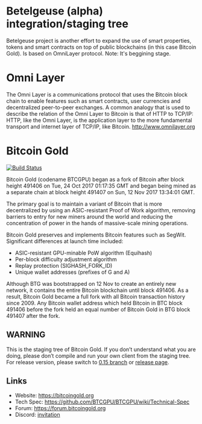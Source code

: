 # Betelgeuse (alpha) integration/staging tree

Betelgeuse project is another effort to expand the use of smart properties, tokens and smart contracts on top of public blockchains (in this case Bitcoin Gold). Is based on OmniLayer protocol. Note: It's beggining stage.

# Omni Layer

The Omni Layer is a communications protocol that uses the Bitcoin block chain to enable features such as smart contracts, user currencies and decentralized peer-to-peer exchanges. A common analogy that is used to describe the relation of the Omni Layer to Bitcoin is that of HTTP to TCP/IP: HTTP, like the Omni Layer, is the application layer to the more fundamental transport and internet layer of TCP/IP, like Bitcoin. http://www.omnilayer.org


# Bitcoin Gold

[![Build Status](https://travis-ci.org/BTCGPU/BTCGPU.svg?branch=master)](https://travis-ci.org/BTCGPU/BTCGPU)

Bitcoin Gold (codename BTCGPU) began as a fork of Bitcoin after block height 491406 on Tue, 24 Oct 2017 01:17:35 GMT and began being mined as a separate chain at block height 491407 on Sun, 12 Nov 2017 13:34:01 GMT.

The primary goal is to maintain a variant of Bitcoin that is more decentralized by using an ASIC-resistant Proof of Work algorithm, removing barriers to entry for new miners around the world and reducing the concentration of power in the hands of massive-scale mining operations.

Bitcoin Gold preserves and implements Bitcoin features such as SegWit. Significant differences at launch time included:

- ASIC-resistant GPU-minable PoW algorithm (Equihash)
- Per-block difficulty adjustment algorithm
- Replay protection (SIGHASH_FORK_ID)
- Unique wallet addresses (prefixes of G and A)

Although BTG was bootstrapped on 12 Nov to create an entirely new network, it contains the entire Bitcoin blockchain until block 491406. As a result, Bitcoin Gold became a full fork with all Bitcoin transaction history since 2009. Any Bitcoin wallet address which held Bitcoin in BTC block 491406 before the fork held an equal number of Bitcoin Gold in BTG block 491407 after the fork.

## WARNING

This is the staging tree of Bitcoin Gold. If you don’t understand what you are doing, please don’t compile and run your own client from the staging tree. For release version, please switch to [0.15 branch](https://github.com/BTCGPU/BTCGPU/tree/0.15) or [release page](https://github.com/BTCGPU/BTCGPU/releases).

## Links

* Website: https://bitcoingold.org
* Tech Spec: https://github.com/BTCGPU/BTCGPU/wiki/Technical-Spec
* Forum: https://forum.bitcoingold.org
* Discord: [invitation](https://discord.gg/HmVUU6S)
